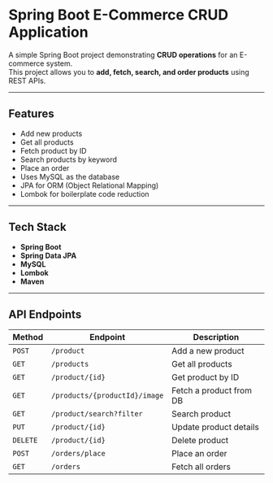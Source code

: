# Spring Boot E-Commerce CRUD Application

A simple Spring Boot project demonstrating **CRUD operations** for an E-commerce system.  
This project allows you to **add, fetch, search, and order products** using REST APIs.

---

## Features

- Add new products  
- Get all products  
- Fetch product by ID  
- Search products by keyword  
- Place an order
- Uses MySQL as the database  
- JPA for ORM (Object Relational Mapping)  
- Lombok for boilerplate code reduction  

---

## Tech Stack

- **Spring Boot**
- **Spring Data JPA**
- **MySQL**
- **Lombok**
- **Maven**

---
## API Endpoints

| Method  | Endpoint                     | Description            |
| ------  | -----------------------------| ---------------------- |
| `POST`  | `/product`                   | Add a new product      |
| `GET`   | `/products`                  | Get all products       |
| `GET`   | `/product/{id}`              | Get product by ID      |
| `GET`   | `/products/{productId}/image`| Fetch a product from DB|
| `GET`   | `/product/search?filter`     | Search product         |
| `PUT`   | `/product/{id}`              | Update product details |
| `DELETE`| `/product/{id}`              | Delete product         |
| `POST`  | `/orders/place`              | Place an order         |
| `GET`   | `/orders`                    | Fetch all orders       |
